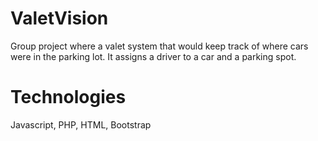 # ValetVision

Group project where a valet system that would keep track of where cars were in the parking lot. It assigns a driver to a car and a parking spot.

# Technologies
Javascript, PHP, HTML, Bootstrap
